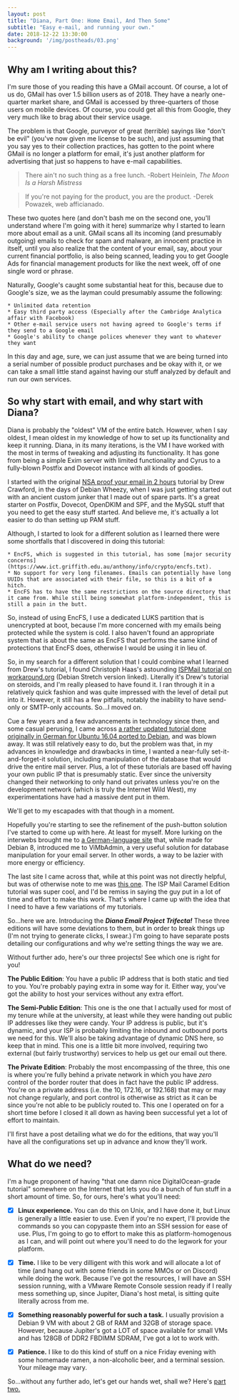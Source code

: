 ```yaml
---
layout: post
title: "Diana, Part One: Home Email, And Then Some"
subtitle: "Easy e-mail, and running your own."
date: 2018-12-22 13:30:00
background: '/img/postheads/03.png'
---
```


## Why am I writing about this?

I'm sure those of you reading this have a GMail account. Of course, a lot of us do, GMail has over 1.5 billion users as of 2018. They have a nearly one-quarter market share, and GMail is accessed by three-quarters of those users on mobile devices. Of course, you could get all this from Google, they very much like to brag about their service usage.

The problem is that Google, purveyor of great (terrible) sayings like "don't be evil" (you've now given me license to be such), and just assuming that you say yes to their collection practices, has gotten to the point where GMail is no longer a platform for email, it's just another platform for advertising that just so happens to have e-mail capabilities.

> There ain't no such thing as a free lunch.
> -Robert Heinlein, *The Moon Is a Harsh Mistress*

> If you're not paying for the product, you are the product.
> -Derek Powazek, web afficianado.

These two quotes here (and don't bash me on the second one, you'll understand where I'm going with it here) summarize why I started to learn more about email as a unit. GMail scans all its incoming (and presumably outgoing) emails to check for spam and malware, an innocent practice in itself, until you also realize that the content of your email, say, about your current financial portfolio, is also being scanned, leading you to get Google Ads for financial management products for like the next week, off of one single word or phrase.

Naturally, Google's caught some substantial heat for this, because due to Google's size, we as the layman could presumably assume the following:

	* Unlimited data retention
	* Easy third party access (Especially after the Cambridge Analytica affair with Facebook)
	* Other e-mail service users not having agreed to Google's terms if they send to a Google email
	* Google's ability to change polices whenever they want to whatever they want

In this day and age, sure, we can just assume that we are being turned into a serial number of possible product purchases and be okay with it, or we can take a small little stand against having our stuff analyzed by default and run our own services.

## So why start with email, and why start with Diana?

Diana is probably the "oldest" VM of the entire batch. However, when I say oldest, I mean oldest in my knowledge of how to set up its functionality and keep it running. Diana, in its many iterations, is the VM I have worked with the most in terms of tweaking and adjusting its functionality. It has gone from being a simple Exim server with limited functionality and Cyrus to a fully-blown Postfix and Dovecot instance with all kinds of goodies.

I started with the original [NSA proof your email in 2 hours](https://sealedabstract.com/code/nsa-proof-your-e-mail-in-2-hours/index.html) tutorial by Drew Crawford, in the days of Debian Wheezy, when I was just getting started out with an ancient custom junker that I made out of spare parts. It's a great starter on Postfix, Dovecot, OpenDKIM and SPF, and the MySQL stuff that you need to get the easy stuff started. And believe me, it's actually a lot easier to do than setting up PAM stuff.

Although, I started to look for a different solution as I learned there were some shortfalls that I discovered in doing this tutorial:

	* EncFS, which is suggested in this tutorial, has some [major security concerns](https://www.ict.griffith.edu.au/anthony/info/crypto/encfs.txt).
	* No support for very long filenames. Emails can potentially have long UUIDs that are associated with their file, so this is a bit of a hitch.
	* EncFS has to have the same restrictions on the source directory that it came from. While still being somewhat platform-independent, this is still a pain in the butt.

So, instead of using EncFS, I use a dedicated LUKS partition that is unencrypted at boot, because I'm more concerned with my emails being protected while the system is cold. I also haven't found an appropriate system that is about the same as EncFS that performs the same kind of protections that EncFS does, otherwise I would be using it in lieu of.

So, in my search for a different solution that I could combine what I learned from Drew's tutorial, I found Christoph Haas's astounding [ISPMail tutorial on workaround.org](https://workaround.org/ispmail/stretch) (Debian Stretch version linked). Literally it's Drew's tutorial on steroids, and I'm really pleased to have found it. I ran through it in a relatively quick fashion and was quite impressed with the level of detail put into it. However, it still has a few pitfalls, notably the inability to have send-only or SMTP-only accounts. So...I moved on.

Cue a few years and a few advancements in technology since then, and some casual perusing, I came across [a rather updated tutorial done originally in German for Ubuntu 16.04 ported to Debian](https://thomas-leister.de/en/mailserver-debian-stretch/), and was blown away. It was still relatively easy to do, but the problem was that, in my advances in knowledge and drawbacks in time, I wanted a near-fully set-it-and-forget-it solution, including manipulation of the database that would drive the entire mail server. Plus, a lot of these tutorials are based off having your own public IP that is presumably static. Ever since the university changed their networking to only hand out privates unless you're on the development network (which is truly the Internet Wild West), my experimentations have had a massive dent put in them.

We'll get to my escapades with that though in a moment.

Hopefully you're starting to see the refinement of the push-button solution I've started to come up with here. At least for myself. More lurking on the interwebs brought me to [a German-language site](https://yannici.de/server/linux/debian/debian-8-mailserver-installation/) that, while made for Debian 8, introduced me to ViMbAdmin, a very useful solution for database manipulation for your email server. In other words, a way to be lazier with more energy or efficiency.

The last site I came across that, while at this point was not directly helpful, but was of otherwise note to me was [this one](https://123qwe.com/tutorial/#how-to-use). The ISP Mail Caramel Edition tutorial was super cool, and I'd be remiss in saying the guy put in a lot of time and effort to make this work. That's where I came up with the idea that I need to have a few variations of my tutorials.

So...here we are. Introducing the ***Diana Email Project Trifecta!*** These three editions will have some deviations to them, but in order to break things up (I'm not trying to generate clicks, I swear.) I'm going to have separate posts detailing our configurations and why we're setting things the way we are.

Without further ado, here's our three projects! See which one is right for you!

**The Public Edition**: You have a public IP address that is both static and tied to you. You're probably paying extra in some way for it. Either way, you've got the ability to host your services without any extra effort.

**The Semi-Public Edition**: This one is the one that I actually used for most of my tenure while at the university, at least while they were handing out public IP addresses like they were candy. Your IP address is public, but it's dynamic, and your ISP is probably limiting the inbound and outbound ports we need for this. We'll also be taking advantage of dynamic DNS here, so keep that in mind. This one is a little bit more involved, requiring two external (but fairly trustworthy) services to help us get our email out there.

**The Private Edition**: Probably the most encompassing of the three, this one is where you're fully behind a private network in which you have *zero* control of the border router that does in fact have the public IP address. You're on a private address (i.e. the 10, 172.16, or 192.168) that may or may not change regularly, and port control is otherwise as strict as it can be since you're not able to be publicly routed to. This one I operated on for a short time before I closed it all down as having been successful yet a lot of effort to maintain.

I'll first have a post detailing what we do for the editions, that way you'll have all the configurations set up in advance and know they'll work.

## What do we need?

I'm a huge proponent of having "that one damn nice DigitalOcean-grade tutorial" somewhere on the Internet that lets you do a bunch of fun stuff in a short amount of time. So, for ours, here's what you'll need:

- [x]  **Linux experience.** You can do this on Unix, and I have done it, but Linux is generally a little easier to use. Even if you're no expert, I'll provide the commands so you can copypaste them into an SSH session for ease of use. Plus, I'm going to go to effort to make this as platform-homogenous as I can, and will point out where you'll need to do the legwork for your platform.

- [x]  **Time.** I like to be very dilligent with this work and will allocate a lot of time (and hang out with some friends in some MMOs or on Discord) while doing the work. Because I've got the resources, I will have an SSH session running, with a VMware Remote Console session ready if I really mess something up, since Jupiter, Diana's host metal, is sitting quite literally across from me.

- [x]  **Something reasonably powerful for such a task.** I usually provision a Debian 9 VM with about 2 GB of RAM and 32GB of storage space. However, because Jupiter's got a LOT of space available for small VMs and has 128GB of DDR2 FBDIMM SDRAM, I've got a lot to work with.

- [x]  **Patience.** I like to do this kind of stuff on a nice Friday evening with some homemade ramen, a non-alcoholic beer, and a terminal session. Your mileage may vary.

So...without any further ado, let's get our hands wet, shall we? Here's [part two.](https://natethesage.github.io/2018/12/22/diana-part-two.html/)
